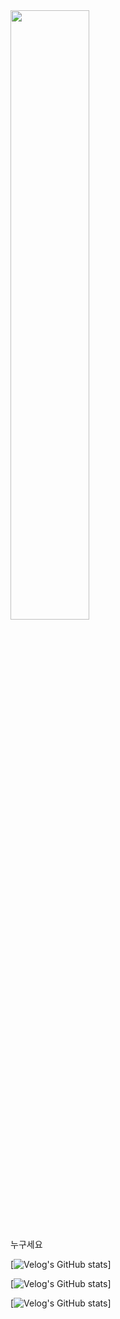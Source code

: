 <img width="50%" src="https://file.mk.co.kr/meet/neds/2022/07/image_readtop_2022_610213_16575427465104244.jpg"/>

누구세요

[![Velog's GitHub stats](https://velog-readme-stats.vercel.app/api/badge?name=changh2)]

[![Velog's GitHub stats](https://velog-readme-stats.vercel.app/api?name=changh2&color=dark)]

[![Velog's GitHub stats](https://velog-readme-stats.vercel.app/api?name=changh2&tag=hi)]


<!--
**Seochangh2/Seochangh2** is a ✨ _special_ ✨ repository because its `README.md` (this file) appears on your GitHub profile.

Here are some ideas to get you started:

- 🔭 I’m currently working on ...
- 🌱 I’m currently learning ...
- 👯 I’m looking to collaborate on ...
- 🤔 I’m looking for help with ...
- 💬 Ask me about ...
- 📫 How to reach me: ...
- 😄 Pronouns: ...
- ⚡ Fun fact: ...
-->
